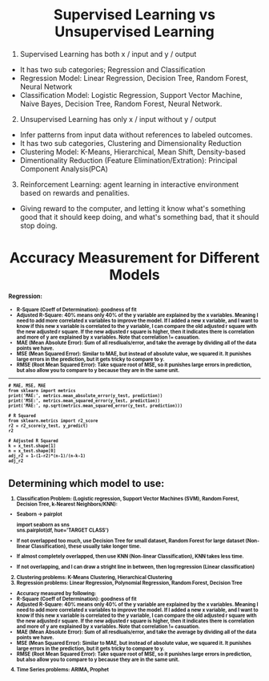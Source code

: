 <h1 align="center">Supervised Learning vs Unsupervised Learning</h1>

1. Supervised Learning has both x / input and y / output
- It has two sub categories; Regression and Classification
- Regression Model: Linear Regression, Decision Tree, Random Forest, Neural Network
- Classification Model: Logistic Regression, Support Vector Machine, Naive Bayes, Decision Tree, Random Forest, Neural Network.

2. Unsupervised Learning has only x / input without y / output
- Infer patterns from input data without references to labeled outcomes.
- It has two sub categories, Clustering and Dimensionality Reduction
- Clustering Model: K-Means, Hierarchical, Mean Shift, Density-based
- Dimentionality Reduction (Feature Elimination/Extration): Principal Component Analysis(PCA) 

3. Reinforcement Learning: agent learning in interactive environment based on rewards and penalities.
- Giving reward to the computer, and letting it know what's something good that it should keep doing, and what's something bad, that it should stop doing.

<h1 align="center">Accuracy Measurement for Different Models</h1>

<small><b>Regression:<small><b>
  - R-Square (Coeff of Determination): goodness of fit
  - Adjusted R-Square: 40% means only 40% of the y variable are explained by the x variables. Meaning I need to add more correlated x variables to improve the model. If I added a new x variable, and I want to know if this new x variable is correlated to the y variable, I can compare the old adjusted r square with the new adjusted r square. If the new adjusted r square is higher, then it indicates there is correlation and more of y are explained by x variables. Note that correlation != casuation.
  - MAE (Mean Absolute Error): Sum of all resdiuals/error, and take the average by dividing all of the data points we have.
  - MSE (Mean Squared Error): Similar to MAE, but instead of absolute value, we squared it. It punishes large errors in the prediction, but it gets tricky to compare to y.
  - RMSE (Root Mean Squared Error): Take square root of MSE, so it punishes large errors in prediction, but also allow you to compare to y because they are in the same unit.
---  
    # MAE, MSE, MAE  
    from sklearn import metrics  
    print('MAE:', metrics.mean_absolute_error(y_test, prediction))  
    print('MSE:', metrics.mean_squared_error(y_test, prediction))  
    print('MAE:', np.sqrt(metrics.mean_squared_error(y_test, prediction)))  

    # R Squared  
    from sklearn.metrics import r2_score  
    r2 = r2_score(y_test, y_predict)  
    r2  

    # Adjusted R Squared  
    k = x_test.shape[1]  
    n = x_test.shape[0]  
    adj_r2 = 1-(1-r2)*(n-1)/(n-k-1)  
    adj_r2  

# Determining which model to use:
1. Classification Problem: (Logistic regression, Support Vector Machines (SVM), Random Forest, Decision Tree, k-Nearest Neighbors/KNN):
- Seaborn -> pairplot  

    import seaborn as sns  
    sns.pairplot(df, hue='TARGET CLASS')
- If not overlapped too much, use Decision Tree for small dataset, Random Forest for large dataset (Non-linear Classification), these usually take longer time.
- If almost completely overlapped, then use KNN (Non-linear Classification), KNN takes less time.
- If not overlapping, and I can draw a stright line in between, then log regression (Linear classification)
2. Clustering problems: K-Means Clustering, Hierarchical Clustering
3. Regression problems: Linear Regression, Polynomial Regression, Random Forest, Decision Tree
  - Accuracy measured by following:
  - R-Square (Coeff of Determination): goodness of fit
  - Adjusted R-Square: 40% means only 40% of the y variable are explained by the x variables. Meaning I need to add more correlated x variables to improve the model. If I added a new x variable, and I want to know if this new x variable is correlated to the y variable, I can compare the old adjusted r square with the new adjusted r square. If the new adjusted r square is higher, then it indicates there is correlation and more of y are explained by x variables. Note that correlation != casuation.
  - MAE (Mean Absolute Error): Sum of all resdiuals/error, and take the average by dividing all of the data points we have.
  - MSE (Mean Squared Error): Similar to MAE, but instead of absolute value, we squared it. It punishes large errors in the prediction, but it gets tricky to compare to y.
  - RMSE (Root Mean Squared Error): Take square root of MSE, so it punishes large errors in prediction, but also allow you to compare to y because they are in the same unit.
4. Time Series problems: ARIMA, Prophet

